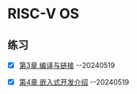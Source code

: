# RISC-V OS

## 练习

- [x] [第3章 编译与链接](./exerices/ex3/ex3.md) --20240519

- [x] [第4章 嵌入式开发介绍](./exerices/ex4/ex4.md) --20240519

  

